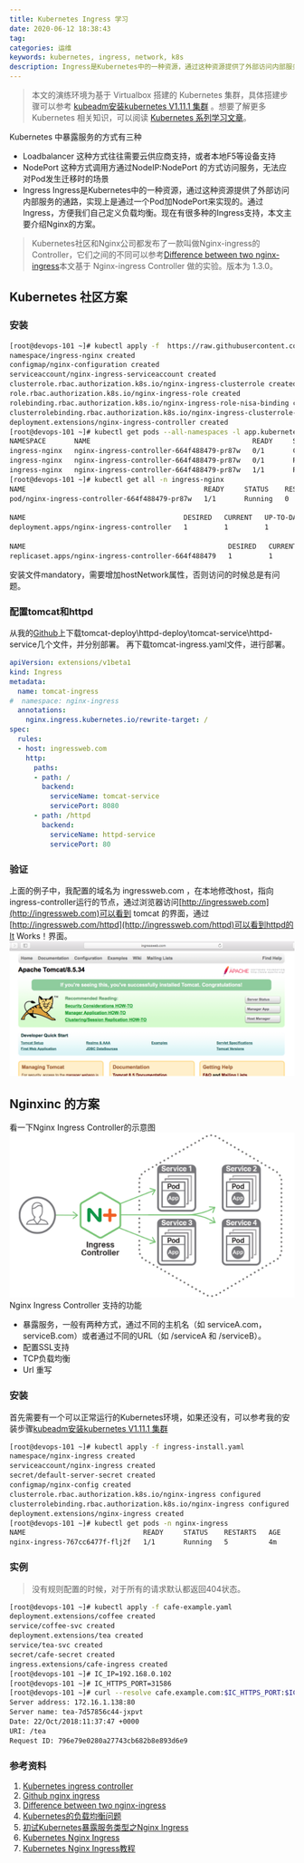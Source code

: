 ```yaml
---
title: Kubernetes Ingress 学习
date: 2020-06-12 18:38:43
tag: 
categories: 运维
keywords: kubernetes, ingress, network, k8s
description: Ingress是Kubernetes中的一种资源，通过这种资源提供了外部访问内部服务的通路，实现上是通过一个Pod加NodePort来实现的。
---
```


>  本文的演练环境为基于 Virtualbox 搭建的 Kubernetes 集群，具体搭建步骤可以参考 [kubeadm安装kubernetes V1.11.1 集群](https://www.edulinks.cn/2018/07/24/20180724-kubeadm-install-kubernetes/) 。想要了解更多 Kubernetes 相关知识，可以阅读 [Kubernetes 系列学习文章](http://edulinks.cn/2020/10/16/20201016-kubernetes-articles/)。

Kubernetes 中暴露服务的方式有三种

* Loadbalancer 这种方式往往需要云供应商支持，或者本地F5等设备支持
* NodePort 这种方式调用方通过NodeIP:NodePort 的方式访问服务，无法应对Pod发生迁移时的场景
* Ingress Ingress是Kubernetes中的一种资源，通过这种资源提供了外部访问内部服务的通路，实现上是通过一个Pod加NodePort来实现的。通过Ingress，方便我们自己定义负载均衡。现在有很多种的Ingress支持，本文主要介绍Nginx的方案。
> Kubernetes社区和Nginx公司都发布了一款叫做Nginx-ingress的Controller，它们之间的不同可以参考[Difference between two nginx-ingress](https://github.com/nginxinc/kubernetes-ingress/blob/master/docs/nginx-ingress-controllers.md)本文基于 Nginx-ingress Controller 做的实验。版本为 1.3.0。

## Kubernetes 社区方案

### 安装
```bash
[root@devops-101 ~]# kubectl apply -f  https://raw.githubusercontent.com/kubernetes/ingress-nginx/master/deploy/mandatory.yaml
namespace/ingress-nginx created
configmap/nginx-configuration created
serviceaccount/nginx-ingress-serviceaccount created
clusterrole.rbac.authorization.k8s.io/nginx-ingress-clusterrole created
role.rbac.authorization.k8s.io/nginx-ingress-role created
rolebinding.rbac.authorization.k8s.io/nginx-ingress-role-nisa-binding created
clusterrolebinding.rbac.authorization.k8s.io/nginx-ingress-clusterrole-nisa-binding created
deployment.extensions/nginx-ingress-controller created
[root@devops-101 ~]# kubectl get pods --all-namespaces -l app.kubernetes.io/name=ingress-nginx --watch
NAMESPACE       NAME                                        READY     STATUS              RESTARTS   AGE
ingress-nginx   nginx-ingress-controller-664f488479-pr87w   0/1       ContainerCreating   0          5s
ingress-nginx   nginx-ingress-controller-664f488479-pr87w   0/1       Running   0         11s
ingress-nginx   nginx-ingress-controller-664f488479-pr87w   1/1       Running   0         16s
[root@devops-101 ~]# kubectl get all -n ingress-nginx
NAME                                            READY     STATUS    RESTARTS   AGE
pod/nginx-ingress-controller-664f488479-pr87w   1/1       Running   0          2m

NAME                                       DESIRED   CURRENT   UP-TO-DATE   AVAILABLE   AGE
deployment.apps/nginx-ingress-controller   1         1         1            1           2m

NAME                                                  DESIRED   CURRENT   READY     AGE
replicaset.apps/nginx-ingress-controller-664f488479   1         1         1         2m
```
安装文件mandatory，需要增加hostNetwork属性，否则访问的时候总是有问题。

### 配置tomcat和httpd
从我的[Github](https://github.com/cocowool/k8s-go/tree/master/service/ingress)上下载tomcat-deploy\httpd-deploy\tomcat-service\httpd-service几个文件，并分别部署。
再下载tomcat-ingress.yaml文件，进行部署。
```yaml
apiVersion: extensions/v1beta1
kind: Ingress
metadata:
  name: tomcat-ingress
#  namespace: nginx-ingress
  annotations:
    nginx.ingress.kubernetes.io/rewrite-target: /
spec:
  rules:
  - host: ingressweb.com
    http:
      paths:
      - path: /
        backend:
          serviceName: tomcat-service
          servicePort: 8080
      - path: /httpd
        backend:
          serviceName: httpd-service
          servicePort: 80
```

### 验证
上面的例子中，我配置的域名为 ingressweb.com ，在本地修改host，指向ingress-controller运行的节点，通过浏览器访问[http://ingressweb.com](http://ingressweb.com)可以看到 tomcat 的界面，通过[http://ingressweb.com/httpd](http://ingressweb.com/httpd)可以看到httpd的It Works！界面。
![](./20200612-kubernetes-ingress/39469-20181029195709501-358365666.png)

## Nginxinc 的方案
看一下Nginx Ingress Controller的示意图
![](./20200612-kubernetes-ingress/NGINX-Plus-Features-Kubernetes-Ingress-Controller-644x372@2x-640x370.png)
Nginx Ingress Controller 支持的功能

* 暴露服务，一般有两种方式，通过不同的主机名（如 serviceA.com，serviceB.com）或者通过不同的URL（如 /serviceA 和 /serviceB）。
* 配置SSL支持
* TCP负载均衡
* Url 重写

### 安装
首先需要有一个可以正常运行的Kubernetes环境，如果还没有，可以参考我的安装步骤[kubeadm安装kubernetes V1.11.1 集群](https://www.cnblogs.com/cocowool/p/kubeadm_install_kubernetes.html)
```bash
[root@devops-101 ~]# kubectl apply -f ingress-install.yaml 
namespace/nginx-ingress created
serviceaccount/nginx-ingress created
secret/default-server-secret created
configmap/nginx-config created
clusterrole.rbac.authorization.k8s.io/nginx-ingress configured
clusterrolebinding.rbac.authorization.k8s.io/nginx-ingress configured
deployment.extensions/nginx-ingress created
[root@devops-101 ~]# kubectl get pods -n nginx-ingress
NAME                             READY     STATUS    RESTARTS   AGE
nginx-ingress-767cc6477f-flj2f   1/1       Running   5          4m
```

### 实例
> 没有规则配置的时候，对于所有的请求默认都返回404状态。

```bash
[root@devops-101 ~]# kubectl apply -f cafe-example.yaml 
deployment.extensions/coffee created
service/coffee-svc created
deployment.extensions/tea created
service/tea-svc created
secret/cafe-secret created
ingress.extensions/cafe-ingress created
[root@devops-101 ~]# IC_IP=192.168.0.102
[root@devops-101 ~]# IC_HTTPS_PORT=31586
[root@devops-101 ~]# curl --resolve cafe.example.com:$IC_HTTPS_PORT:$IC_IP https://cafe.example.com:$IC_HTTPS_PORT/tea --insecure
Server address: 172.16.1.138:80
Server name: tea-7d57856c44-jxpvt
Date: 22/Oct/2018:11:37:47 +0000
URI: /tea
Request ID: 796e79e0280a27743cb682b8e893d6e9
```


### 参考资料

1. [Kubernetes ingress controller](https://www.nginx.com/products/nginx/kubernetes-ingress-controller)
2. [Github nginx ingress](https://github.com/nginxinc/kubernetes-ingress)
3. [Difference between two nginx-ingress](https://github.com/nginxinc/kubernetes-ingress/blob/master/docs/nginx-ingress-controllers.md)
4. [Kubernetes的负载均衡问题](https://www.cnblogs.com/ericnie/p/6965091.html)
5. [初试Kubernetes暴露服务类型之Nginx Ingress](https://blog.csdn.net/aixiaoyang168/article/details/78485581?locationNum=5&fps=1)
6. [Kubernetes Nginx Ingress](https://kubernetes.github.io/ingress-nginx/)
7. [Kubernetes Nginx Ingress教程](https://mritd.me/2017/03/04/how-to-use-nginx-ingress/)













